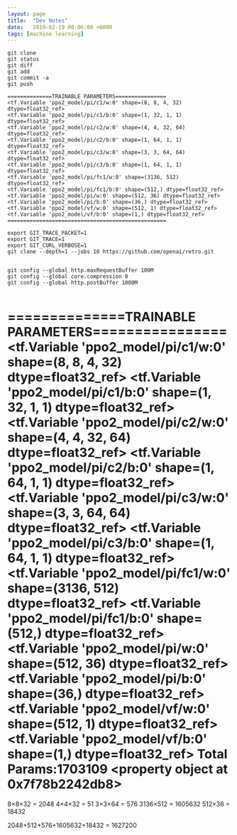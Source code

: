 ```yaml
---
layout: page
title:  "Dev Notes"
date:   2019-02-19 00:06:00 +0000
tags: [machine learning]
---
```



```
git clone
git status
git diff
git add
git commit -a
git push
```

```
==============TRAINABLE PARAMETERS================
<tf.Variable 'ppo2_model/pi/c1/w:0' shape=(8, 8, 4, 32) dtype=float32_ref>
<tf.Variable 'ppo2_model/pi/c1/b:0' shape=(1, 32, 1, 1) dtype=float32_ref>
<tf.Variable 'ppo2_model/pi/c2/w:0' shape=(4, 4, 32, 64) dtype=float32_ref>
<tf.Variable 'ppo2_model/pi/c2/b:0' shape=(1, 64, 1, 1) dtype=float32_ref>
<tf.Variable 'ppo2_model/pi/c3/w:0' shape=(3, 3, 64, 64) dtype=float32_ref>
<tf.Variable 'ppo2_model/pi/c3/b:0' shape=(1, 64, 1, 1) dtype=float32_ref>
<tf.Variable 'ppo2_model/pi/fc1/w:0' shape=(3136, 512) dtype=float32_ref>
<tf.Variable 'ppo2_model/pi/fc1/b:0' shape=(512,) dtype=float32_ref>
<tf.Variable 'ppo2_model/pi/w:0' shape=(512, 36) dtype=float32_ref>
<tf.Variable 'ppo2_model/pi/b:0' shape=(36,) dtype=float32_ref>
<tf.Variable 'ppo2_model/vf/w:0' shape=(512, 1) dtype=float32_ref>
<tf.Variable 'ppo2_model/vf/b:0' shape=(1,) dtype=float32_ref>
==================================================
```
```
export GIT_TRACE_PACKET=1
export GIT_TRACE=1
export GIT_CURL_VERBOSE=1
git clone --depth=1 --jobs 10 https://github.com/openai/retro.git


git config --global http.maxRequestBuffer 100M
git config --global core.compression 0
git config --global http.postBuffer 1000M


```

==============TRAINABLE PARAMETERS================
<tf.Variable 'ppo2_model/pi/c1/w:0' shape=(8, 8, 4, 32) dtype=float32_ref>
<tf.Variable 'ppo2_model/pi/c1/b:0' shape=(1, 32, 1, 1) dtype=float32_ref>
<tf.Variable 'ppo2_model/pi/c2/w:0' shape=(4, 4, 32, 64) dtype=float32_ref>
<tf.Variable 'ppo2_model/pi/c2/b:0' shape=(1, 64, 1, 1) dtype=float32_ref>
<tf.Variable 'ppo2_model/pi/c3/w:0' shape=(3, 3, 64, 64) dtype=float32_ref>
<tf.Variable 'ppo2_model/pi/c3/b:0' shape=(1, 64, 1, 1) dtype=float32_ref>
<tf.Variable 'ppo2_model/pi/fc1/w:0' shape=(3136, 512) dtype=float32_ref>
<tf.Variable 'ppo2_model/pi/fc1/b:0' shape=(512,) dtype=float32_ref>
<tf.Variable 'ppo2_model/pi/w:0' shape=(512, 36) dtype=float32_ref>
<tf.Variable 'ppo2_model/pi/b:0' shape=(36,) dtype=float32_ref>
<tf.Variable 'ppo2_model/vf/w:0' shape=(512, 1) dtype=float32_ref>
<tf.Variable 'ppo2_model/vf/b:0' shape=(1,) dtype=float32_ref>
Total Params:1703109
<property object at 0x7f78b2242db8>
==================================================

8×8×32 = 2048
4×4×32 = 51
3×3×64 = 576
3136×512 = 1605632
512×36 = 18432

2048+512+576+1605632+18432 = 1627200